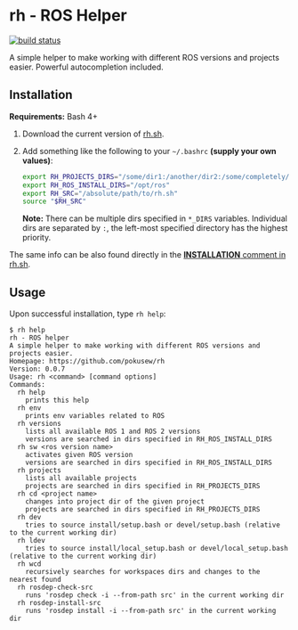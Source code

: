 # rh - ROS Helper

[![build status](https://img.shields.io/github/actions/workflow/status/pokusew/rh/ci.yml?logo=github)](https://github.com/pokusew/rh/actions/workflows/ci.yml)

A simple helper to make working with different ROS versions and projects easier.
Powerful autocompletion included.


## Installation

**Requirements:** Bash 4+

1. Download the current version of [rh.sh](https://raw.githubusercontent.com/pokusew/rh/master/rh.sh).

2. Add something like the following to your `~/.bashrc` **(supply your own values)**:
    ```bash
    export RH_PROJECTS_DIRS="/some/dir1:/another/dir2:/some/completely/different/dir3"
    export RH_ROS_INSTALL_DIRS="/opt/ros"
    export RH_SRC="/absolute/path/to/rh.sh"
    source "$RH_SRC"
    ```
    **Note:** There can be multiple dirs specified in `*_DIRS` variables.
    Individual dirs are separated by `:`, the left-most specified directory has the highest priority.

The same info can be also found directly in the [**INSTALLATION** comment in rh.sh](./rh.sh#L5).


## Usage

Upon successful installation, type `rh help`:

```
$ rh help
rh - ROS helper
A simple helper to make working with different ROS versions and projects easier.
Homepage: https://github.com/pokusew/rh
Version: 0.0.7
Usage: rh <command> [command options]
Commands:
  rh help
    prints this help
  rh env
    prints env variables related to ROS
  rh versions
    lists all available ROS 1 and ROS 2 versions
    versions are searched in dirs specified in RH_ROS_INSTALL_DIRS
  rh sw <ros version name>
    activates given ROS version
    versions are searched in dirs specified in RH_ROS_INSTALL_DIRS
  rh projects
    lists all available projects
    projects are searched in dirs specified in RH_PROJECTS_DIRS
  rh cd <project name>
    changes into project dir of the given project
    projects are searched in dirs specified in RH_PROJECTS_DIRS
  rh dev
    tries to source install/setup.bash or devel/setup.bash (relative to the current working dir)
  rh ldev
    tries to source install/local_setup.bash or devel/local_setup.bash (relative to the current working dir)
  rh wcd
    recursively searches for workspaces dirs and changes to the nearest found
  rh rosdep-check-src
    runs 'rosdep check -i --from-path src' in the current working dir
  rh rosdep-install-src
    runs 'rosdep install -i --from-path src' in the current working dir
```
